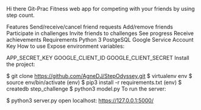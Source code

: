 Hi there
Git-Prac
Fitness web app for competing with your friends by using step count.

Features
Send/receive/cancel friend requests
Add/remove friends
Participate in challenges
Invite friends to challenges
See progress
Receive achievements
Requirements
Python 3
PostgeSQL
Google Service Account Key
How to use
Expose environment variables:

APP_SECRET_KEY
GOOGLE_CLIENT_ID
GOOGLE_CLIENT_SECRET
Install the project:

$ git clone https://github.com/AgneDJ/StepOdyssey.git
$ virtualenv env
$ source env/bin/activate
(env) $ pip3 install -r requirements.txt
(env) $ createdb step_challenge
$ python3 model.py
To run the server:

$ python3 server.py
open localhost: https://127.0.0.1:5000/
